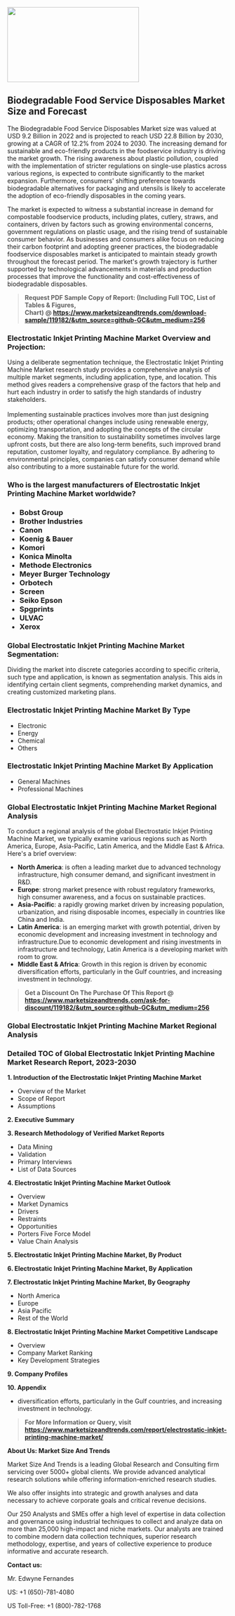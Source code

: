 <p><img class="alignnone size-medium wp-image-20088" src="https://ffe5etoiles.com/wp-content/uploads/2024/12/MST1-300x171.png" alt="" width="300" height="171" /></p><h2>Biodegradable Food Service Disposables Market Size and Forecast</h2><p>The Biodegradable Food Service Disposables Market size was valued at USD 9.2 Billion in 2022 and is projected to reach USD 22.8 Billion by 2030, growing at a CAGR of 12.2% from 2024 to 2030. The increasing demand for sustainable and eco-friendly products in the foodservice industry is driving the market growth. The rising awareness about plastic pollution, coupled with the implementation of stricter regulations on single-use plastics across various regions, is expected to contribute significantly to the market expansion. Furthermore, consumers' shifting preference towards biodegradable alternatives for packaging and utensils is likely to accelerate the adoption of eco-friendly disposables in the coming years.</p><p>The market is expected to witness a substantial increase in demand for compostable foodservice products, including plates, cutlery, straws, and containers, driven by factors such as growing environmental concerns, government regulations on plastic usage, and the rising trend of sustainable consumer behavior. As businesses and consumers alike focus on reducing their carbon footprint and adopting greener practices, the biodegradable foodservice disposables market is anticipated to maintain steady growth throughout the forecast period. The market's growth trajectory is further supported by technological advancements in materials and production processes that improve the functionality and cost-effectiveness of biodegradable disposables.</p></p><blockquote id="" class=""><strong>Request PDF Sample Copy of Report: (Including Full TOC, List of Tables &amp; Figures, Chart)&nbsp;@&nbsp;<strong><a href="https://www.marketsizeandtrends.com/download-sample/119182/&utm_source=github-GC&utm_medium=256" target="_blank">https://www.marketsizeandtrends.com/download-sample/119182/&utm_source=github-GC&utm_medium=256</a></strong></strong></blockquote><h3 id="" class="">Electrostatic Inkjet Printing Machine Market&nbsp;Overview and Projection:</h3><p id="" class="">Using a deliberate segmentation technique, the Electrostatic Inkjet Printing Machine Market research study provides a comprehensive analysis of multiple market segments, including application, type, and location. This method gives readers a comprehensive grasp of the factors that help and hurt each industry in order to satisfy the high standards of industry stakeholders. <br /> <br />Implementing sustainable practices involves more than just designing products; other operational changes include using renewable energy, optimizing transportation, and adopting the concepts of the circular economy. Making the transition to sustainability sometimes involves large upfront costs, but there are also long-term benefits, such improved brand reputation, customer loyalty, and regulatory compliance. By adhering to environmental principles, companies can satisfy consumer demand while also contributing to a more sustainable future for the world.</p><h3 id="" class="">Who is the largest manufacturers of&nbsp;Electrostatic Inkjet Printing Machine Market worldwide?</h3><h3 class=""><p><ul><li>Bobst Group </li><li> Brother Industries </li><li> Canon </li><li> Koenig & Bauer </li><li> Komori </li><li> Konica Minolta </li><li> Methode Electronics </li><li> Meyer Burger Technology </li><li> Orbotech </li><li> Screen </li><li> Seiko Epson </li><li> Spgprints </li><li> ULVAC </li><li> Xerox</li></ul></p></h3><h3 id="" class="">Global&nbsp;Electrostatic Inkjet Printing Machine Market Segmentation:</h3><p id="" class="">Dividing the market into discrete categories according to specific criteria, such type and application, is known as segmentation analysis. This aids in identifying certain client segments, comprehending market dynamics, and creating customized marketing plans.</p><h3 id="" class="">Electrostatic Inkjet Printing Machine Market&nbsp;By Type</h3><p><p><ul><li>Electronic</li><li> Energy</li><li> Chemical</li><li> Others</p></li></ul></p></p><h3 id="" class="">Electrostatic Inkjet Printing Machine Market&nbsp;By Application</h3><p class=""><p><ul><li>General Machines</li><li> Professional Machines</li></ul></p></p><h3 id="" class="">Global Electrostatic Inkjet Printing Machine Market Regional Analysis</h3><p id="" class="">To conduct a regional analysis of the global Electrostatic Inkjet Printing Machine Market, we typically examine various regions such as North America, Europe, Asia-Pacific, Latin America, and the Middle East &amp; Africa. Here's a brief overview:</p><ul><li><strong>North America</strong>: is often a leading market due to advanced technology infrastructure, high consumer demand, and significant investment in R&amp;D.</li><li><strong>Europe</strong>: strong market presence with robust regulatory frameworks, high consumer awareness, and a focus on sustainable practices.</li><li><strong>Asia-Pacific</strong>: a rapidly growing market driven by increasing population, urbanization, and rising disposable incomes, especially in countries like China and India.</li><li><strong>Latin America</strong>: is an emerging market with growth potential, driven by economic development and increasing investment in technology and infrastructure.Due to economic development and rising investments in infrastructure and technology, Latin America is a developing market with room to grow.</li><li><strong>Middle East &amp; Africa</strong>: Growth in this region is driven by economic diversification efforts, particularly in the Gulf countries, and increasing investment in technology.</li></ul><blockquote id="" class=""><strong>Get a Discount On The Purchase Of This Report @ <strong><a href="https://www.marketsizeandtrends.com/ask-for-discount/119182/&utm_source=github-GC&utm_medium=256" target="_blank">https://www.marketsizeandtrends.com/ask-for-discount/119182/&utm_source=github-GC&utm_medium=256</a></strong></strong></blockquote><h3 id="" class="">Global Electrostatic Inkjet Printing Machine Market Regional Analysis</h3><h3 id="" class="">Detailed TOC of Global Electrostatic Inkjet Printing Machine Market Research Report, 2023-2030</h3><p id="" class=""><strong>1. Introduction of the Electrostatic Inkjet Printing Machine Market</strong></p><ul><li>Overview of the Market</li><li>Scope of Report</li><li>Assumptions</li></ul><p id="" class=""><strong>2. Executive Summary</strong></p><p id="" class=""><strong>3. Research Methodology of Verified Market Reports</strong></p><ul><li>Data Mining</li><li>Validation</li><li>Primary Interviews</li><li>List of Data Sources</li></ul><p id="" class=""><strong>4. Electrostatic Inkjet Printing Machine Market Outlook</strong></p><ul><li>Overview</li><li>Market Dynamics</li><li>Drivers</li><li>Restraints</li><li>Opportunities</li><li>Porters Five Force Model</li><li>Value Chain Analysis</li></ul><p id="" class=""><strong>5. Electrostatic Inkjet Printing Machine Market, By Product</strong></p><p id="" class=""><strong>6. Electrostatic Inkjet Printing Machine Market, By Application</strong></p><p id="" class=""><strong>7. Electrostatic Inkjet Printing Machine Market, By Geography</strong></p><ul><li>North America</li><li>Europe</li><li>Asia Pacific</li><li>Rest of the World</li></ul><p id="" class=""><strong>8. Electrostatic Inkjet Printing Machine Market Competitive Landscape</strong></p><ul><li>Overview</li><li>Company Market Ranking</li><li>Key Development Strategies</li></ul><p id="" class=""><strong>9. Company Profiles</strong></p><p id="" class=""><strong>10. Appendix</strong></p><ul><li>diversification efforts, particularly in the Gulf countries, and increasing investment in technology.</li></ul><blockquote id="" class=""><strong>For More Information or Query, visit <strong><strong><a href="https://www.marketsizeandtrends.com/report/electrostatic-inkjet-printing-machine-market/" target="_blank">https://www.marketsizeandtrends.com/report/electrostatic-inkjet-printing-machine-market/</a></strong></strong></strong></blockquote><p id="" class=""><strong>About Us: Market Size And Trends</strong></p><p id="" class="">Market Size And Trends is a leading Global Research and Consulting firm servicing over 5000+ global clients. We provide advanced analytical research solutions while offering information-enriched research studies.</p><p id="" class="">We also offer insights into strategic and growth analyses and data necessary to achieve corporate goals and critical revenue decisions.</p><p id="" class="">Our 250 Analysts and SMEs offer a high level of expertise in data collection and governance using industrial techniques to collect and analyze data on more than 25,000 high-impact and niche markets. Our analysts are trained to combine modern data collection techniques, superior research methodology, expertise, and years of collective experience to produce informative and accurate research.</p><p id="" class=""><strong>Contact us:</strong></p><p id="" class="">Mr. Edwyne Fernandes</p><p id="" class="">US: +1 (650)-781-4080</p><p id="" class="">US Toll-Free: +1 (800)-782-1768</p>
